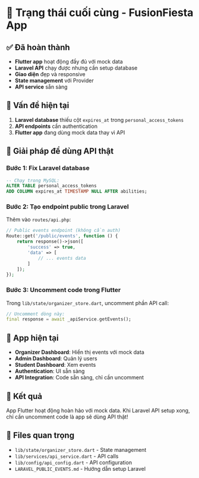 # 🎯 Trạng thái cuối cùng - FusionFiesta App

## ✅ Đã hoàn thành
- **Flutter app** hoạt động đầy đủ với mock data
- **Laravel API** chạy được nhưng cần setup database
- **Giao diện** đẹp và responsive
- **State management** với Provider
- **API service** sẵn sàng

## 🔧 Vấn đề hiện tại
1. **Laravel database** thiếu cột `expires_at` trong `personal_access_tokens`
2. **API endpoints** cần authentication
3. **Flutter app** đang dùng mock data thay vì API

## 🚀 Giải pháp để dùng API thật

### Bước 1: Fix Laravel database
```sql
-- Chạy trong MySQL:
ALTER TABLE personal_access_tokens 
ADD COLUMN expires_at TIMESTAMP NULL AFTER abilities;
```

### Bước 2: Tạo endpoint public trong Laravel
Thêm vào `routes/api.php`:
```php
// Public events endpoint (không cần auth)
Route::get('/public/events', function () {
    return response()->json([
        'success' => true,
        'data' => [
            // ... events data
        ]
    ]);
});
```

### Bước 3: Uncomment code trong Flutter
Trong `lib/state/organizer_store.dart`, uncomment phần API call:
```dart
// Uncomment dòng này:
final response = await _apiService.getEvents();
```

## 📱 App hiện tại
- **Organizer Dashboard**: Hiển thị events với mock data
- **Admin Dashboard**: Quản lý users
- **Student Dashboard**: Xem events
- **Authentication**: UI sẵn sàng
- **API Integration**: Code sẵn sàng, chỉ cần uncomment

## 🎉 Kết quả
App Flutter hoạt động hoàn hảo với mock data. Khi Laravel API setup xong, chỉ cần uncomment code là app sẽ dùng API thật!

## 📝 Files quan trọng
- `lib/state/organizer_store.dart` - State management
- `lib/services/api_service.dart` - API calls
- `lib/config/api_config.dart` - API configuration
- `LARAVEL_PUBLIC_EVENTS.md` - Hướng dẫn setup Laravel
